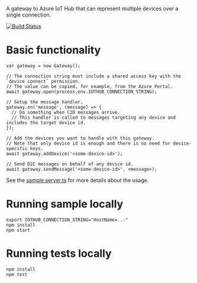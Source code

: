 A gateway to Azure IoT Hub that can represent multiple devices over a single connection.

[![Build Status](https://travis-ci.org/vjrantal/azure-iot-multiplexing-gateway.svg?branch=master)](https://travis-ci.org/vjrantal/azure-iot-multiplexing-gateway)

# Basic functionality

```
var gateway = new Gateway();

// The connection string must include a shared access key with the `device connect` permission.
// The value can be copied, for example, from the Azure Portal.
await gateway.open(process.env.IOTHUB_CONNECTION_STRING);

// Setup the message handler.
gateway.on('message', (message) => {
  // Do something when C2D messages arrive.
  // This handler is called to messages targeting any device and includes the target device id.
});

// Add the devices you want to handle with this gateway.
// Note that only device id is enough and there is no need for device-specific keys.
await gateway.addDevice('<some-device-id>');

// Send D2C messages on behalf of any device id.
await gateway.sendMessage('<some-device-id>', <message>);
```

See the [sample server.ts](./sample/server.ts) for more details about the usage.

# Running sample locally

```
export IOTHUB_CONNECTION_STRING="HostName=..."
npm install
npm start
```

# Running tests locally

```
npm install
npm test
```
